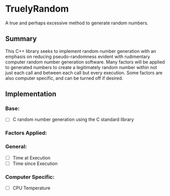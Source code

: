 # TruelyRandom
A true and perhaps excessive method to generate random numbers.

## Summary

This C++ library seeks to implement random number generation with an emphasis on reducing pseudo-randomness evident with rudimentary computer random number generation software. Many factors will be applied to generated numbers to create a legitimately random number within not just each call and between each call but every execution. Some factors are also computer specific, and can be turned off if desired.

## Implementation

### Base:
- [ ] C random number generation using the C standard library

### Factors Applied:

### General:
- [ ] Time at Execution
- [ ] Time since Execution

### Computer Specific:
- [ ] CPU Temperature
